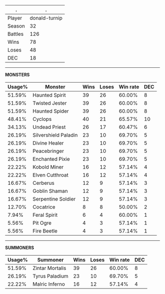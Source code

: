 .|.
|-|-
Player|donald-turnip
Season|32
Battles|126
Wins|78
Loses|48
DEC|18

---
**MONSTERS**

Usage%|Monster|Wins|Loses|Win rate|DEC|
-|-|-|-|-|-|
51.59%|Haunted Spirit|39|26|60.00%|8|
51.59%|Twisted Jester|39|26|60.00%|8|
51.59%|Haunted Spider|39|26|60.00%|8|
48.41%|Cyclops|40|21|65.57%|10|
34.13%|Undead Priest|26|17|60.47%|6|
26.19%|Silvershield Paladin|23|10|69.70%|5|
26.19%|Divine Healer|23|10|69.70%|5|
26.19%|Peacebringer|23|10|69.70%|5|
26.19%|Enchanted Pixie|23|10|69.70%|5|
22.22%|Kobold Miner|16|12|57.14%|4|
22.22%|Elven Cutthroat|16|12|57.14%|4|
16.67%|Cerberus|12|9|57.14%|3|
16.67%|Goblin Shaman|12|9|57.14%|3|
16.67%|Serpentine Soldier|12|9|57.14%|3|
12.70%|Cocatrice|8|8|50.00%|2|
7.94%|Feral Spirit|6|4|60.00%|1|
5.56%|Pit Ogre|4|3|57.14%|1|
5.56%|Fire Beetle|4|3|57.14%|1|

---
**SUMMONERS**

Usage%|Summoner|Wins|Loses|Win rate|DEC|
-|-|-|-|-|-|
51.59%|Zintar Mortalis|39|26|60.00%|8|
26.19%|Tyrus Paladium|23|10|69.70%|5|
22.22%|Malric Inferno|16|12|57.14%|4|
